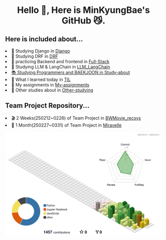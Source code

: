 <h1 align="center"> Hello 👋, Here is MinKyungBae's GitHub 😼.</h1>

<h2> Here is included about...</h2>
<li>📗 Studying Django in <a href="https://github.com/minkyungbae/Django">Django</a></li>
<li>📘 Studying DRF in <a href="https://github.com/minkyungbae/DRF">DRF</a></li>
<li>📘 practicing Backend and frontend in <a href="https://github.com/minkyungbae/Full-Stack">Full-Stack</a></li>
<li>📙 Studying LLM & LangChain in <a href="https://github.com/minkyungbae/LLM_LangChain">LLM_LangChain</li>
<li>📚 Studying Programmers and BAEKJOON in <a href="https://github.com/minkyungbae/Study-about">Study-about</a></li>
<li>📝 What I learned today in <a href="https://github.com/minkyungbae/TIL">TIL</a></li>
<li>🧐 My assignments in <a href="https://github.com/minkyungbae/My-assignments/tree/main">My-assignments</a></li>
<li>🤔 Other studies about in <a href="https://github.com/minkyungbae/Other-studying">Other-studying</a></li>

<h2>Team Project Repository...</h2>
<li>🎬 2 Weeks(250212~0226) of Team Project in <a href="https://github.com/Kkimminseo/UNO_BWMovie_recsys.git">BWMovie_recsys</a></li>
<li>💫 1 Month(250227~0331) of Team Project in <a href="https://github.com/eungyukm/Miravelle.git">Miravelle</a></li>  

<p align="center">
  <img src="./profile-3d-contrib/profile-south-season-animate.svg" alt="3D Contribution Graph">
</p>
